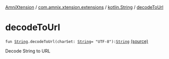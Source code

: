 [AmniXtension](../../index.md) / [com.amnix.xtension.extensions](../index.md) / [kotlin.String](index.md) / [decodeToUrl](./decode-to-url.md)

# decodeToUrl

`fun `[`String`](https://kotlinlang.org/api/latest/jvm/stdlib/kotlin/-string/index.html)`.decodeToUrl(charSet: `[`String`](https://kotlinlang.org/api/latest/jvm/stdlib/kotlin/-string/index.html)` = "UTF-8"): `[`String`](https://kotlinlang.org/api/latest/jvm/stdlib/kotlin/-string/index.html) [(source)](https://github.com/AmniX/AmniXTension/tree/master/AmniXtension/src/main/java/com/amnix/xtension/extensions/StringsExtension.kt#L65)

Decode String to URL

